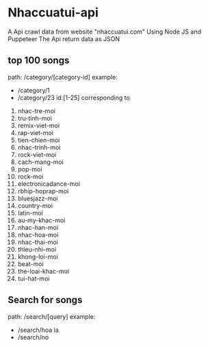 # Nhaccuatui-api
A Api crawl data from website "nhaccuatui.com" 
Using Node JS and Puppeteer
The Api return data as JSON
## top 100 songs
path: /category/[category-id]
example: 
- /category/1
- /category/23
id:[1-25]
corresponding to 
1. nhac-tre-moi
2. tru-tinh-moi
3. remix-viet-moi
4. rap-viet-moi
5. tien-chien-moi
6. nhac-trinh-moi
7. rock-viet-moi
8. cach-mang-moi
9. pop-moi
11. rock-moi
12. electronicadance-moi
13. rbhip-hoprap-moi
14. bluesjazz-moi
15. country-moi
16. latin-moi
17. au-my-khac-moi
18. nhac-han-moi
19. nhac-hoa-moi
20. nhac-thai-moi
21. thieu-nhi-moi
22. khong-loi-moi
23. beat-moi
24. the-loai-khac-moi
25. tui-hat-moi
## Search for songs
path: /search/[query]
example:
- /search/hoa la
- /search/no
